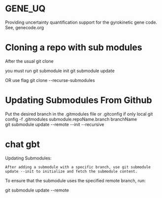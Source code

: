 # GENE_UQ
Providing uncertainty quantification support for the gyrokinetic gene code. See, genecode.org

# Cloning a repo with sub modules
After the usual 
git clone

you must run 
git submodule init
git submodule update

OR use flag
git clone --recurse-submodules


# Updating Submodules From Github
Put the desired branch in the .gitmodules file or .gitconfig if only local 
git config -f .gitmodules submodule.repoName.branch branchName  
git submodule update --remote --init --recursive


# chat gbt
Updating Submodules:

    After adding a submodule with a specific branch, use git submodule update --init to initialize and fetch the submodule content.

To ensure that the submodule uses the specified remote branch, run:

git submodule update --remote

